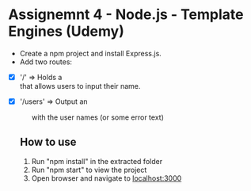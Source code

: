 # Assignemnt 4 - Node.js - Template Engines (Udemy)

- Create a npm project and install Express.js.
- Add two routes:
-[x] '/' => Holds a <form> that allows users to input their name.
-[x] '/users' => Output an <ul> with the user names (or some error text)

## How to use

1. Run "npm install" in the extracted folder
2. Run "npm start" to view the project
3. Open browser and navigate to [localhost:3000](http://localhost:3000)
